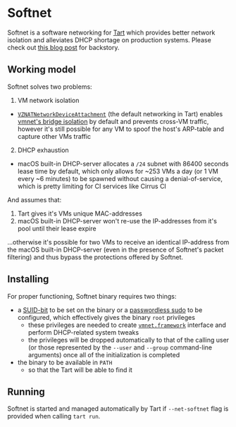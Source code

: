 # Softnet

Softnet is a software networking for [Tart](https://github.com/cirruslabs/tart) which provides better network isolation and alleviates DHCP shortage on production systems.
Please check out [this blog post](https://cirrus-ci.org/blog/2022/07/07/isolating-network-between-tarts-macos-virtual-machines/) for backstory.

## Working model

Softnet solves two problems:

1. VM network isolation
  * [`VZNATNetworkDeviceAttachment`](https://developer.apple.com/documentation/virtualization/vznatnetworkdeviceattachment) (the default networking in Tart) enables [vmnet's bridge isolation](https://developer.apple.com/documentation/vmnet/vmnet_enable_isolation_key) by default and prevents cross-VM traffic, however it's still possible for any VM to spoof the host's ARP-table and capture other VMs traffic
2. DHCP exhaustion
  * macOS built-in DHCP-server allocates a `/24` subnet with 86400 seconds lease time by default, which only allows for ~253 VMs a day (or 1 VM every ~6 minutes) to be spawned without causing a denial-of-service, which is pretty limiting for CI services like Cirrus CI

And assumes that:

1. Tart gives it's VMs unique MAC-addresses
2. macOS built-in DHCP-server won't re-use the IP-addresses from it's pool until their lease expire

...otherwise it's possible for two VMs to receive an identical IP-address from the macOS built-in DHCP-server (even in the presence of Softnet's packet filtering) and thus bypass the protections offered by Softnet.

## Installing

For proper functioning, Softnet binary requires two things:

* a [SUID-bit](https://en.wikipedia.org/wiki/Setuid#SUID) to be set on the binary or a [passwordless sudo](https://serverfault.com/questions/160581/how-to-setup-passwordless-sudo-on-linux) to be configured, which effectively gives the binary `root` privileges
  * these privileges are needed to create [`vmnet.framework`](https://developer.apple.com/documentation/vmnet) interface and perform DHCP-related system tweaks
  * the privileges will be dropped automatically to that of the calling user (or those represented by the `--user` and `--group` command-line arguments) once all of the initialization is completed
* the binary to be available in `PATH`
  * so that the Tart will be able to find it

## Running

Softnet is started and managed automatically by Tart if `--net-softnet` flag is provided when calling `tart run`.
